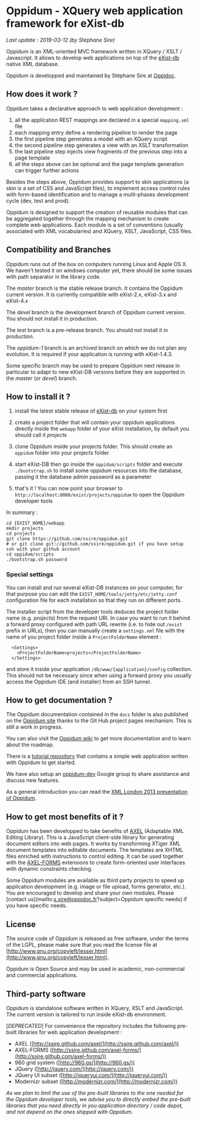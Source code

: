 Oppidum - XQuery web application framework for eXist-db
=======

_Last update : 2019-03-12 (by Stéphane Sire)_

Oppidum is an XML-oriented MVC framework written in XQuery / XSLT / Javascript. It allows to develop web applications on top of the [eXist-db](http://exist-db.org/) native XML database.

Oppidum is developped and maintained by Stéphane Sire at [Oppidoc](http://www.oppidoc.com).

How does it work ?
------------------

Oppidum takes a declarative approach to web application development :

1. all the application REST mappings are declared in a special `mapping.xml` file
2. each mapping entry define a rendering pipeline to render the page
3. the first pipeline step generates a model with an XQuery script
4. the second pipeline step generates a view with an XSLT transformation
5. the last pipeline step injects view fragments of the previous step into a page template
6. all the steps above can be optional and the page template generation can trigger further actions

Besides the steps above, Oppidum provides support to skin applications (a skin is a set of CSS and JavaScript files), to implement access control rules with form-based identification and to manage a multi-phases development cycle (dev, test and prod).

Oppidum is designed to support the creation of reusable modules that can be aggregated together through the mapping mechanism to create complete web applications. Each module is a set of conventions (usually associated with XML vocabularies) and XQuery, XSLT, JavaScript, CSS files.

Compatibility and Branches
----------------

Oppidum runs out of the box on computers running Linux and Apple OS X. We haven't tested it on windows computer yet, there should be some issues with path separator in the library code. 

The *master* branch is the stable release branch. It contains the Oppidum current version. It is currently compatible with eXist-2.x, eXist-3.x and eXist-4.x

The *devel* branch is the development branch of Oppidum current version. You should not install it in production.

The *test* branch is a pre-release branch. You should not install it in production.

The *oppidum-1* branch is an archived branch on which we do not plan any evolution. It is required if your application is running with eXist-1.4.3.

Some specific branch may be used to prepare Oppidum next release in particular to adapt to new eXist-DB versions before they are supported in the *master* (or *devel*) branch.


How to install it ?
-------------------

1. install the latest stable release of [eXist-db](http://exist-db.org) on your system first

2. create a project folder that will contain your oppidum applications directly inside the `webapp` folder of your eXist installation, by default you should call it _projects_

3. clone Oppidum inside your projects folder. This should create an `oppidum` folder into your projects folder

4. start eXist-DB then go inside the `oppidum/scripts` folder and execute `./bootstrap.sh` to install some oppidum resources into the database, passing it the database admin password as a parameter

5. that's it ! You can now point your browser to `http://localhost:8080/exist/projects/oppidum` to open the Oppidum developer tools

In summary :

    cd {EXIST_HOME}/webapp
    mkdir projects
    cd projects
    git clone https://github.com/ssire/oppidum.git
    # or git clone git://github.com/ssire/oppidum.git if you have setup ssh with your github account
    cd oppidum/scripts
    ./bootstrap.sh password

### Special settings

You can install and run several eXist-DB instances on your computer, for that purpose you can edit the `EXIST_HOME/tools/jetty/etc/jetty.conf` configuration file for each installation so that they run on different ports.

The installer script from the developer tools deduces the project folder name (e.g. *projects*) from the request URI. In case you want to run it behind a forward proxy configured with path URL rewrite (i.e. to hide out `/exist` prefix in URLs), then you can manually create a `settings.xml` file with the name of you project folder inside a `ProjectFolderName` element  :

      <Settings>
        <ProjectFolderName>projects</ProjectFolderName>
      </Settings>

and store it inside your application `/db/www/{application}/config` collection. This should not be necessary since when using a forward proxy you usually access the Oppidum IDE (and installer) from an SSH tunnel.

How to get documentation ?
--------------------------

The Oppidum documentation contained in the `docs` folder is also published on the [Oppidum site](http://ssire.github.com/oppidum/) thanks to the Git Hub project pages mechanism. This is still a work in progress.

You can also visit the [Oppidum wiki](https://github.com/ssire/oppidum/wiki) to get more documentation and to learn about the roadmap.

There is a [tutorial repository](https://github.com/ssire/tutorial) that contains a simple web application written with Oppidum to get started.

We have also setup an [oppidum-dev](https://groups.google.com/forum/?fromgroups#!forum/oppidum-dev) Google group to share assistance and discuss new features.

As a general introduction you can read the [XML London 2013 presentation of Oppidum](http://xmllondon.com/2013/presentations/sire/). 

How to get most benefits of it ?
----------------

Oppidum has been developped to take benefits of [AXEL](https://github.com/ssire/axel) (Adaptable XML Editing Library). This is a JavaScript client-side library for generating document editors into web pages. It works by transforming XTiger XML document templates into editable documents. The templates are XHTML files enriched with instructions to control editing. It can be used together with the [AXEL-FORMS](https://github.com/ssire/axel-forms) extensions to create form-oriented user interfaces with dynamic constraints checking.

Some Oppidum modules are available as third party projects to speed up application development (e.g. image or file upload, forms generator, etc.). You are encouraged to develop and share your own modules. Please [contact us](mailto:s.sire@oppidoc.fr?subject=Oppidum specific needs) if you have specific needs.

License
-------

The source code of Oppidum is released as free software, under the terms of the LGPL, please make sure that you read the license file at [http://www.gnu.org/copyleft/lesser.html](http://www.gnu.org/copyleft/lesser.html).

Oppidum is Open Source and may be used in academic, non-commercial and commercial applications.

Third-party software
-------

Oppidum is standalone software written in XQuery, XSLT and JavaScript. The current version is tailored to run inside eXist-db environment.

[_DEPRECATED_] For convenience the repository includes the following pre-built libraries for web application development :

* AXEL ([http://ssire.github.com/axel/](http://ssire.github.com/axel/))
* AXEL-FORMS ([http://ssire.github.com/axel-forms/](http://ssire.github.com/axel-forms/))
* 960 grid system ([http://960.gs/](http://960.gs/))
* JQuery ([http://jquery.com/](http://jquery.com/))
* JQuery UI subset ([http://jqueryui.com/](http://jqueryui.com/))
* Modernizr subset ([http://modernizr.com/](http://modernizr.com/))

_As we plan to limit the use of the pre-built libraries to the one needed for the Oppidum developer tools, we advise you to directly embed the pre-built libraries that you need directly in you application directory / code depot, and not depend on the ones shipped with Oppidum._


 